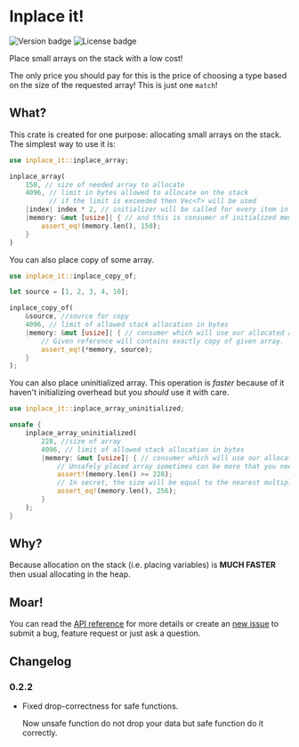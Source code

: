 # Inplace it!

![Version badge](https://img.shields.io/crates/v/inplace_it.svg)
![License badge](https://img.shields.io/crates/l/inplace_it.svg)

Place small arrays on the stack with a low cost!

The only price you should pay for this is the price of choosing
a type based on the size of the requested array! This is just one `match`!

## What?

This crate is created for one purpose: allocating small arrays on the stack.
The simplest way to use it is:

```rust
use inplace_it::inplace_array;

inplace_array(
    150, // size of needed array to allocate
    4096, // limit in bytes allowed to allocate on the stack
          // if the limit is exceeded then Vec<T> will be used
    |index| index * 2, // initializer will be called for every item in the array
    |memory: &mut [usize]| { // and this is consumer of initialized memory
        assert_eq!(memory.len(), 150);
    }
)
```

You can also place copy of some array.

```rust
use inplace_it::inplace_copy_of;

let source = [1, 2, 3, 4, 10];

inplace_copy_of(
    &source, //source for copy
    4096, // limit of allowed stack allocation in bytes
    |memory: &mut [usize]| { // consumer which will use our allocated array
        // Given reference will contains exactly copy of given array.
        assert_eq!(*memory, source);
    }
);
```

You can also place uninitialized array.
This operation is *faster* because of it haven't initializing overhead
but you *should* use it with care.

```rust
use inplace_it::inplace_array_uninitialized;

unsafe {
    inplace_array_uninitialized(
        228, //size of array
        4096, // limit of allowed stack allocation in bytes
        |memory: &mut [usize]| { // consumer which will use our allocated array
            // Unsafely placed array sometimes can be more that you need.
            assert!(memory.len() >= 228);
            // In secret, the size will be equal to the nearest multiple of 32 (upwards, of course).
            assert_eq!(memory.len(), 256);
        }
    );
}
```

## Why?

Because allocation on the stack (i.e. placing variables) is **MUCH FASTER** then usual
allocating in the heap.

## Moar!

You can read the [API reference](https://docs.rs/inplace_it) for more details
or create an [new issue](https://github.com/NotIntMan/inplace_it/issues/new)
to submit a bug, feature request or just ask a question.

## Changelog

### 0.2.2

* Fixed drop-correctness for safe functions.

    Now unsafe function do not drop your data but safe function do it correctly.
